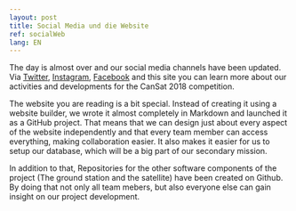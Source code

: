 ```yaml
---
layout: post
title: Social Media und die Website
ref: socialWeb
lang: EN
---
```


The day is almost over and our social media channels have been updated. Via [Twitter](https://twitter.com/Apoapsis_HGV), 
[Instagram](https://www.instagram.com/apoapsis_hgv/),
[Facebook](https://www.facebook.com/ApoapsisHGV/) and this site you can learn more about our activities
and developments for the CanSat 2018 competition.

The website you are reading is a bit special. Instead of creating it using a website builder,
we wrote it almost completely in Markdown and launched it as a GitHub project.
That means that we can design just about every aspect of the website independently and that 
every team member can access everything, making collaboration easier.
It also makes it easier for us to setup our database, which will be a big part of our secondary mission.

In addition to that, Repositories for the other software components of the project (The ground station and the satellite)
have been created on Github. By doing that not only all team mebers, but also everyone else can gain insight on
our project development.
